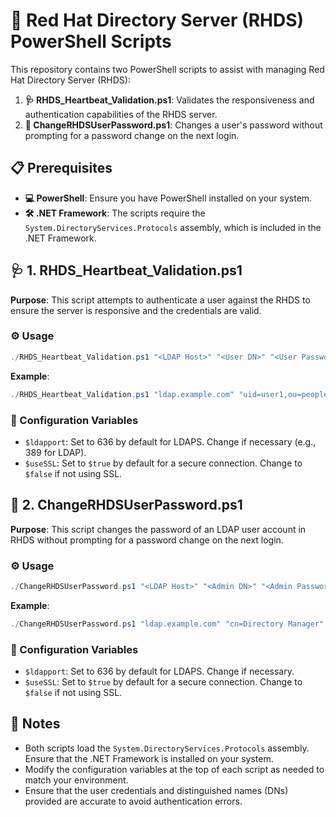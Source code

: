 # 📂 Red Hat Directory Server (RHDS) PowerShell Scripts

This repository contains two PowerShell scripts to assist with managing Red Hat Directory Server (RHDS):

1. **🩺 RHDS_Heartbeat_Validation.ps1**: Validates the responsiveness and authentication capabilities of the RHDS server.
2. **🔑 ChangeRHDSUserPassword.ps1**: Changes a user's password without prompting for a password change on the next login.

## 📋 Prerequisites

- **💻 PowerShell**: Ensure you have PowerShell installed on your system.
- **🛠️ .NET Framework**: The scripts require the `System.DirectoryServices.Protocols` assembly, which is included in the .NET Framework.

## 🩺 1. RHDS_Heartbeat_Validation.ps1

**Purpose**: This script attempts to authenticate a user against the RHDS to ensure the server is responsive and the credentials are valid.

### ⚙️ Usage

```powershell
./RHDS_Heartbeat_Validation.ps1 "<LDAP Host>" "<User DN>" "<User Password>"
```

**Example**:

```powershell
./RHDS_Heartbeat_Validation.ps1 "ldap.example.com" "uid=user1,ou=people,dc=example,dc=com" "UserPassword123!"
```

### 🔧 Configuration Variables

- `$ldapport`: Set to 636 by default for LDAPS. Change if necessary (e.g., 389 for LDAP).
- `$useSSL`: Set to `$true` by default for a secure connection. Change to `$false` if not using SSL.

## 🔑 2. ChangeRHDSUserPassword.ps1

**Purpose**: This script changes the password of an LDAP user account in RHDS without prompting for a password change on the next login.

### ⚙️ Usage

```powershell
./ChangeRHDSUserPassword.ps1 "<LDAP Host>" "<Admin DN>" "<Admin Password>" "<User DN>" "<New Password>"
```

**Example**:

```powershell
./ChangeRHDSUserPassword.ps1 "ldap.example.com" "cn=Directory Manager" "admin123" "uid=user1,ou=people,dc=example,dc=com" "NewPassword123!"
```

### 🔧 Configuration Variables

- `$ldapport`: Set to 636 by default for LDAPS. Change if necessary.
- `$useSSL`: Set to `$true` by default for a secure connection. Change to `$false` if not using SSL.

## 📝 Notes

- Both scripts load the `System.DirectoryServices.Protocols` assembly. Ensure that the .NET Framework is installed on your system.
- Modify the configuration variables at the top of each script as needed to match your environment.
- Ensure that the user credentials and distinguished names (DNs) provided are accurate to avoid authentication errors.